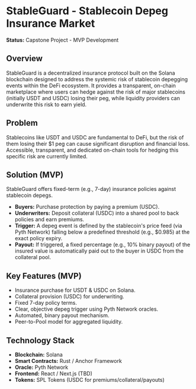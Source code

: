 # StableGuard - Stablecoin Depeg Insurance Market

**Status:** Capstone Project - MVP Development

## Overview

StableGuard is a decentralized insurance protocol built on the Solana blockchain designed to address the systemic risk of stablecoin depegging events within the DeFi ecosystem. It provides a transparent, on-chain marketplace where users can hedge against the risk of major stablecoins (initially USDT and USDC) losing their peg, while liquidity providers can underwrite this risk to earn yield.

## Problem

Stablecoins like USDT and USDC are fundamental to DeFi, but the risk of them losing their $1 peg can cause significant disruption and financial loss. Accessible, transparent, and dedicated on-chain tools for hedging this specific risk are currently limited.

## Solution (MVP)

StableGuard offers fixed-term (e.g., 7-day) insurance policies against stablecoin depegs.

* **Buyers:** Purchase protection by paying a premium (USDC).
* **Underwriters:** Deposit collateral (USDC) into a shared pool to back policies and earn premiums.
* **Trigger:** A depeg event is defined by the stablecoin's price feed (via Pyth Network) falling below a predefined threshold (e.g., $0.985) at the exact policy expiry.
* **Payout:** If triggered, a fixed percentage (e.g., 10% binary payout) of the insured value is automatically paid out to the buyer in USDC from the collateral pool.

## Key Features (MVP)

* Insurance purchase for USDT & USDC on Solana.
* Collateral provision (USDC) for underwriting.
* Fixed 7-day policy terms.
* Clear, objective depeg trigger using Pyth Network oracles.
* Automated, binary payout mechanism.
* Peer-to-Pool model for aggregated liquidity.

## Technology Stack

* **Blockchain:** Solana
* **Smart Contracts:** Rust / Anchor Framework
* **Oracle:** Pyth Network
* **Frontend:** React / Next.js (TBD)
* **Tokens:** SPL Tokens (USDC for premiums/collateral/payouts)

